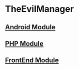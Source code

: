 # TheEvilManager

## [Android Module](https://github.com/TheEvilRoot/TheEvilManager/tree/android)

## [PHP Module](https://github.com/TheEvilRoot/TheEvilManager/tree/backend)

## [FrontEnd Module](https://github.com/TheEvilRoot/TheEvilManager/tree/frontend)
